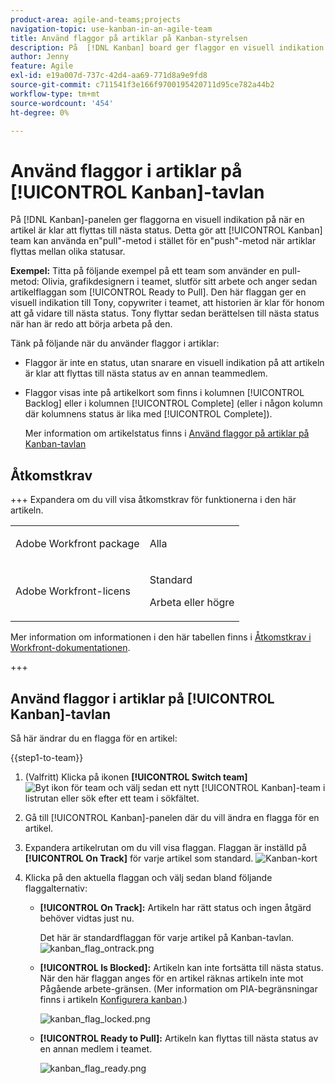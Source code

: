 ```yaml
---
product-area: agile-and-teams;projects
navigation-topic: use-kanban-in-an-agile-team
title: Använd flaggor på artiklar på Kanban-styrelsen
description: På  [!DNL Kanban] board ger flaggor en visuell indikation på när en artikel är klar att flyttas till nästa status. På så sätt kan Kanban-team använda en"pull"-metod i stället för en"push"-metod när de flyttar artiklar mellan olika statusar.
author: Jenny
feature: Agile
exl-id: e19a007d-737c-42d4-aa69-771d8a9e9fd8
source-git-commit: c711541f3e166f9700195420711d95ce782a44b2
workflow-type: tm+mt
source-wordcount: '454'
ht-degree: 0%

---
```


# Använd flaggor i artiklar på [!UICONTROL Kanban]-tavlan

På [!DNL Kanban]-panelen ger flaggorna en visuell indikation på när en artikel är klar att flyttas till nästa status. Detta gör att [!UICONTROL Kanban] team kan använda en&quot;pull&quot;-metod i stället för en&quot;push&quot;-metod när artiklar flyttas mellan olika statusar.

**Exempel:** Titta på följande exempel på ett team som använder en pull-metod: Olivia, grafikdesignern i teamet, slutför sitt arbete och anger sedan artikelflaggan som [!UICONTROL Ready to Pull]. Den här flaggan ger en visuell indikation till Tony, copywriter i teamet, att historien är klar för honom att gå vidare till nästa status. Tony flyttar sedan berättelsen till nästa status när han är redo att börja arbeta på den.

Tänk på följande när du använder flaggor i artiklar:

* Flaggor är inte en status, utan snarare en visuell indikation på att artikeln är klar att flyttas till nästa status av en annan teammedlem.
* Flaggor visas inte på artikelkort som finns i kolumnen [!UICONTROL Backlog] eller i kolumnen [!UICONTROL Complete] (eller i någon kolumn där kolumnens status är lika med [!UICONTROL Complete]).

  Mer information om artikelstatus finns i [Använd flaggor på artiklar på Kanban-tavlan](#updating-the-status-of-stories-and-subtasks)

## Åtkomstkrav

+++ Expandera om du vill visa åtkomstkrav för funktionerna i den här artikeln.

<table style="table-layout:auto"> 
 <col> 
 </col> 
 <col> 
 </col> 
 <tbody> 
  <tr> 
   <td role="rowheader">Adobe Workfront package</td> 
   <td> <p>Alla</p> </td> 
  </tr> 
  <tr> 
   <td role="rowheader">Adobe Workfront-licens</td> 
   <td> <p>Standard</p> 
   <p>Arbeta eller högre</p> </td> 
  </tr>
 </tbody> 
</table>

Mer information om informationen i den här tabellen finns i [Åtkomstkrav i Workfront-dokumentationen](/help/quicksilver/administration-and-setup/add-users/access-levels-and-object-permissions/access-level-requirements-in-documentation.md).

+++

## Använd flaggor i artiklar på [!UICONTROL Kanban]-tavlan

Så här ändrar du en flagga för en artikel:

{{step1-to-team}}

1. (Valfritt) Klicka på ikonen **[!UICONTROL Switch team]** ![Byt ikon för team](assets/switch-team-icon.png) och välj sedan ett nytt [!UICONTROL Kanban]-team i listrutan eller sök efter ett team i sökfältet.

1. Gå till [!UICONTROL Kanban]-panelen där du vill ändra en flagga för en artikel.
1. Expandera artikelrutan om du vill visa flaggan.
Flaggan är inställd på **[!UICONTROL On Track]** för varje artikel som standard.
   ![Kanban-kort](assets/agile-storycard-kanban-2021-350x308.png)

1. Klicka på den aktuella flaggan och välj sedan bland följande flaggalternativ:

   * **[!UICONTROL On Track]:** Artikeln har rätt status och ingen åtgärd behöver vidtas just nu.

     Det här är standardflaggan för varje artikel på Kanban-tavlan.
     ![kanban_flag_ontrack.png](assets/kanban-flag-ontrack.png)

   * **[!UICONTROL Is Blocked]:** Artikeln kan inte fortsätta till nästa status. När den här flaggan anges för en artikel räknas artikeln inte mot Pågående arbete-gränsen. (Mer information om PIA-begränsningar finns i artikeln [Konfigurera kanban](../../agile/get-started-with-agile-in-workfront/configure-kanban.md).)

     ![kanban_flag_locked.png](assets/kanban-flag-blocked.png)

   * **[!UICONTROL Ready to Pull]:** Artikeln kan flyttas till nästa status av en annan medlem i teamet.

     ![kanban_flag_ready.png](assets/kanban-flag-ready.png)
